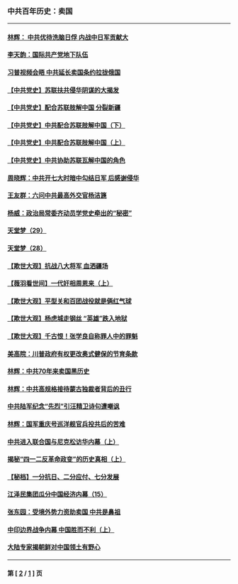 ### 中共百年历史：卖国
---
#### [林辉： 中共优待洗脑日俘 内战中日军贡献大](../../pages/nf1176117/n13624644.md?05310430) 
#### [李天韵：国际共产党地下队伍](../../pages/nf1176117/n13611808.md?05310430) 
#### [习普视频会晤 中共延长卖国条约拉拢俄国](../../pages/nf1176117/n13060971.md?05310430) 
#### [【中共党史】苏联扶共侵华阴谋的大揭发](../../pages/nf1176117/n13056050.md?05310430) 
#### [【中共党史】配合苏联肢解中国 分裂新疆](../../pages/nf1176117/n13040700.md?05310430) 
#### [【中共党史】中共配合苏联肢解中国（下）](../../pages/nf1176117/n13035660.md?05310430) 
#### [【中共党史】中共配合苏联肢解中国（上）](../../pages/nf1176117/n13030262.md?05310430) 
#### [【中共党史】中共协助苏联瓦解中国的角色](../../pages/nf1176117/n13018109.md?05310430) 
#### [周晓辉：中共开七大时暗中勾结日军 后感谢侵华](../../pages/nf1176117/n12921960.md?05310430) 
#### [王友群：六问中共最高外交官杨洁篪](../../pages/nf1176117/n12836495.md?05310430) 
#### [杨威：政治局常委齐动员学党史牵出的“秘密”](../../pages/nf1176117/n12764642.md?05310430) 
#### [天堂梦（29）](../../pages/nf1176117/n12408465.md?05310430) 
#### [天堂梦（28）](../../pages/nf1176117/n12408309.md?05310430) 
#### [【欺世大观】抗战八大将军 血洒疆场](../../pages/nf1176117/n12357044.md?05310430) 
#### [【薇羽看世间】一代奸相周恩来（上）](../../pages/nf1176117/n12401109.md?05310430) 
#### [【欺世大观】平型关和百团战役就是俩红气球](../../pages/nf1176117/n12359157.md?05310430) 
#### [【欺世大观】杨虎城走钢丝 “英雄”跌入地狱](../../pages/nf1176117/n12358840.md?05310430) 
#### [【欺世大观】千古恨！张学良自称罪人中的罪魁](../../pages/nf1176117/n12358629.md?05310430) 
#### [美高院：川普政府有权更改奥式健保的节育条款](../../pages/nf1176117/n12242171.md?05310430) 
#### [林辉：中共70年来卖国黑历史](../../pages/nf1176117/n11552181.md?05310430) 
#### [林辉：中共高规格接待蒙古独裁者背后的丑行](../../pages/nf1176117/n11225005.md?05310430) 
#### [中共陆军纪念“先烈”引汪精卫诗句遭嘲讽](../../pages/nf1176117/n11153345.md?05310430) 
#### [林辉：国军重庆号巡洋舰官兵投共后的苦难](../../pages/nf1176117/n10997801.md?05310430) 
#### [中共进入联合国与尼克松访华内幕（上）](../../pages/nf1176117/n10138788.md?05310430) 
#### [揭秘“四一二反革命政变”的历史真相（上）](../../pages/nf1176117/n9996650.md?05310430) 
#### [【秘档】一分抗日、二分应付、七分发展](../../pages/nf1176117/n9331484.md?05310430) 
#### [江泽民集团瓜分中国经济内幕（15）](../../pages/nf1176117/n9268584.md?05310430) 
#### [张东园：受境外势力资助卖国 中共是鼻祖](../../pages/nf1176117/n9272480.md?05310430) 
#### [中印边界战争内幕 中国胜而不利（上）](../../pages/nf1176117/n9252458.md?05310430) 
#### [大陆专家揭朝鲜对中国领土有野心](../../pages/nf1176117/n9074056.md?05310430) 

---
#### 第 [ [2](./2.md?05310430) / [1](./1.md?05310430) ] 页
